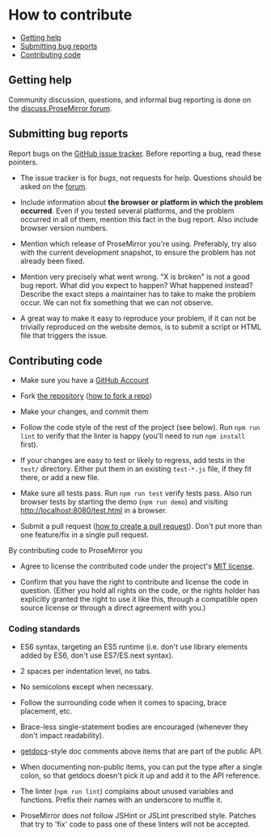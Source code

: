 # How to contribute

- [Getting help](#getting-help)
- [Submitting bug reports](#submitting-bug-reports)
- [Contributing code](#contributing-code)

## Getting help

Community discussion, questions, and informal bug reporting is done on the
[discuss.ProseMirror forum](http://discuss.prosemirror.net).

## Submitting bug reports

Report bugs on the
[GitHub issue tracker](http://github.com/prosemirror/prosemirror/issues).
Before reporting a bug, read these pointers.

- The issue tracker is for *bugs*, not requests for help. Questions
  should be asked on the [forum](http://discuss.prosemirror.net).

- Include information about **the browser or platform in which the
  problem occurred**. Even if you tested several platforms, and the
  problem occurred in all of them, mention this fact in the bug
  report. Also include browser version numbers.

- Mention which release of ProseMirror you're using. Preferably, try
  also with the current development snapshot, to ensure the problem
  has not already been fixed.

- Mention very precisely what went wrong. "X is broken" is not a good bug
  report. What did you expect to happen? What happened instead? Describe the
  exact steps a maintainer has to take to make the problem occur. We can not
  fix something that we can not observe.

- A great way to make it easy to reproduce your problem, if it can not
  be trivially reproduced on the website demos, is to submit a script
  or HTML file that triggers the issue.

## Contributing code

- Make sure you have a [GitHub Account](https://github.com/signup/free)

- Fork [the repository](https://github.com/prosemirror/prosemirror/)
  ([how to fork a repo](https://help.github.com/articles/fork-a-repo))

- Make your changes, and commit them

- Follow the code style of the rest of the project (see below). Run
  `npm run lint` to verify that the linter is happy (you'll need to
  run `npm install` first).

- If your changes are easy to test or likely to regress, add tests in
  the `test/` directory. Either put them in an existing `test-*.js`
  file, if they fit there, or add a new file.

- Make sure all tests pass. Run `npm run test` verify tests pass.
  Also run browser tests by starting the demo (`npm run demo`) and
  visiting [http://localhost:8080/test.html](http://localhost:8080/test.html)
  in a browser.

- Submit a pull request ([how to create a pull request](https://help.github.com/articles/fork-a-repo)).
  Don't put more than one feature/fix in a single pull request.

By contributing code to ProseMirror you

 - Agree to license the contributed code under the project's [MIT
   license](https://github.com/ProseMirror/prosemirror/blob/master/LICENSE).

 - Confirm that you have the right to contribute and license the code
   in question. (Either you hold all rights on the code, or the rights
   holder has explicitly granted the right to use it like this,
   through a compatible open source license or through a direct
   agreement with you.)

### Coding standards

- ES6 syntax, targeting an ES5 runtime (i.e. don't use library
  elements added by ES6, don't use ES7/ES.next syntax).

- 2 spaces per indentation level, no tabs.

- No semicolons except when necessary.

- Follow the surrounding code when it comes to spacing, brace
  placement, etc.

- Brace-less single-statement bodies are encouraged (whenever they
  don't impact readability).

- [getdocs](https://github.com/marijnh/getdocs)-style doc comments
  above items that are part of the public API.

- When documenting non-public items, you can put the type after a
  single colon, so that getdocs doesn't pick it up and add it to the
  API reference.

- The linter (`npm run lint`) complains about unused variables and
  functions. Prefix their names with an underscore to muffle it.

- ProseMirror does *not* follow JSHint or JSLint prescribed style.
  Patches that try to 'fix' code to pass one of these linters will not
  be accepted.
